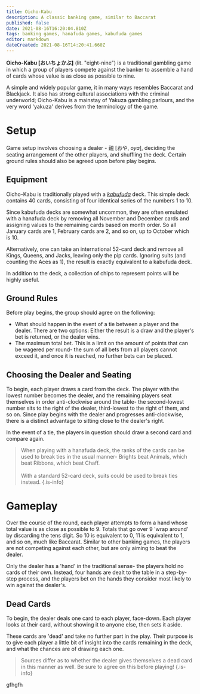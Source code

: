 ```yaml
---
title: Oicho-Kabu
description: A classic banking game, similar to Baccarat
published: false
date: 2021-08-16T16:20:04.810Z
tags: banking games, hanafuda games, kabufuda games
editor: markdown
dateCreated: 2021-08-16T14:20:41.660Z
---
```


**Oicho-Kabu [おいちょかぶ]** (lit. "eight-nine") is a traditional gambling game in which a group of players compete against the banker to assemble a hand of cards whose value is as close as possible to nine.

A simple and widely popular game, it in many ways resembles Baccarat and Blackjack. It also has strong cultural associations with the criminal underworld; Oicho-Kabu is a mainstay of Yakuza gambling parlours, and the very word 'yakuza' derives from the terminology of the game.

# Setup
Game setup involves choosing a dealer - 親 [おや, *oya*], deciding the seating arrangement of the other players, and shuffling the deck. Certain ground rules should also be agreed upon before play begins.

## Equipment
Oicho-Kabu is traditionally played with a [*kabufuda*](/en/kabufuda) deck. This simple deck contains 40 cards, consisting of four identical series of the numbers 1 to 10.

Since kabufuda decks are somewhat uncommon, they are often emulated with a hanafuda deck by removing all November and December cards and assigning values to the remaining cards based on month order. So all January cards are 1, February cards are 2, and so on, up to October which is 10.

Alternatively, one can take an international 52-card deck and remove all Kings, Queens, and Jacks, leaving only the pip cards. Ignoring suits (and counting the Aces as 1), the result is exactly equivalent to a kabufuda deck.

In addition to the deck, a collection of chips to represent points will be highly useful.

## Ground Rules
Before play begins, the group should agree on the following:

- What should happen in the event of a tie between a player and the dealer. There are two options: Either the result is a draw and the player's bet is returned, or the dealer wins.
- The maximum total bet. This is a limit on the amount of points that can be wagered per round- the sum of all bets from all players cannot exceed it, and once it is reached, no further bets can be placed.

## Choosing the Dealer and Seating
To begin, each player draws a card from the deck. The player with the lowest number becomes the dealer, and the remaining players seat themselves in order anti-clockwise around the table- the second-lowest number sits to the right of the dealer, third-lowest to the right of them, and so on. Since play begins with the dealer and progresses anti-clockwise, there is a distinct advantage to sitting close to the dealer's right.

In the event of a tie, the players in question should draw a second card and compare again.

> When playing with a hanafuda deck, the ranks of the cards can be used to break ties in the usual manner- Brights beat Animals, which beat Ribbons, which beat Chaff.<br><br>With a standard 52-card deck, suits could be used to break ties instead.
{.is-info}

# Gameplay
Over the course of the round, each player attempts to form a hand whose total value is as close as possible to 9. Totals that go over 9 'wrap around' by discarding the tens digit. So 10 is equivalent to 0, 11 is equivalent to 1, and so on, much like Baccarat. Similar to other banking games, the players are not competing against each other, but are only aiming to beat the dealer.

Only the dealer has a 'hand' in the traditional sense- the players hold no cards of their own. Instead, four hands are dealt to the table in a step-by-step process, and the players bet on the hands they consider most likely to win against the dealer's.

## Dead Cards
To begin, the dealer deals one card to each player, face-down. Each player looks at their card, without showing it to anyone else, then sets it aside.

These cards are 'dead' and take no further part in the play. Their purpose is to give each player a little bit of insight into the cards remaining in the deck, and what the chances are of drawing each one.

> Sources differ as to whether the dealer gives themselves a dead card in this manner as well. Be sure to agree on this before playing!
{.is-info}






gfhgfh